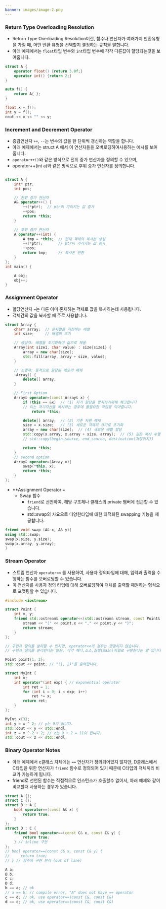 ```yaml
---
banner: images/image-2.png
---
```

### Return Type Overloading Resolution
- Return Type Overloading Resolution이란, 함수나 연산자가 여러가지 반환유형을 가질 때, 어떤 반환 유형을 선택할지 결정하는 규칙을 말합니다. 
- 아래 예제에서는 `float`타입 변수와 `int`타입 변수에 각각 다른값이 할당되는것을 보여줍니다.
```C++
struct A {
	operator float() {return 3.0f;}
	operator int() {return 2;}
}

auto f() {
	return A{ };
}

float x = f();
int y = f();
cout << x << "" << y;
```
### Increment and Decrement Operator
- 증감연산자 `++`, `--`는 변수의 값을 한 단위씩 갱신하는 역할을 합니다.
-  아래 예제에서는 struct A 에서 이 연산자들을 오버로딩하여사용하는 예시를 보여줍니다.
- `operator++()`와 같은 방식으로 전위 증가 연산자를 정의할 수 있으며,
- operator++(int a)와 같은 방식으로 후위 증가 연산자를 정의합니다. 
```C++

struct A {
    int* ptr;
    int pos;

    // 전위 증가 연산자
    A& operator++() {
        ++(*ptr);  // ptr이 가리키는 값 증가
        ++pos;
        return *this;
    }

    // 후위 증가 연산자
    A operator++(int) {
        A tmp = *this;  // 현재 객체의 복사본 생성
        ++(*ptr);       // ptr이 가리키는 값 증가
        ++pos;
        return tmp;     // 복사본 반환
    }
};
int main() {

    A obj;
    obj++;
}
```
### Assignment Operator
- 할당연산자 `=`는 다른 이미 존재하는 객체로 값을 복사하는데 사용됩니다.
- 객체간의 값을 복사할 때 주로 사용합니다.
```C++
struct Array {
    char* array;  // 문자열을 저장하는 배열
    int size;     // 배열의 크기

    // 생성자: 배열을 초기화하여 값으로 채움
    Array(int size1, char value) : size{size1} {
        array = new char[size];
        std::fill(array, array + size, value);
    }

    // 소멸자: 동적으로 할당된 메모리 해제
    ~Array() {
        delete[] array;
    }

    // First Option
    Array& operator=(const Array& x) {
        if (this == &x)  // (1) 자기 할당을 방지하기위해 체크합니다
        // 이는 자기자신을 복사하는 경우에 불필요한 작업을 막아줍니다. 
            return *this;

        delete[] array;  // (2) 기존 자원 해제
        size = x.size;   // (3) 새로운 객체의 크기로 초기화
        array = new char[size];  // (4) 새로운 배열 할당
        std::copy(x.array, x.array + size, array);  // (5) 깊은 복사 수행
        // std::copy(begin_source, end_source, destination(저장위치)) 

        return *this;
    }
    // second option
    Array& operator=(Array x){
	    swap(*this, x);
	    return *this;
    }
};

```
- **Assignment Operator `=`
	- Swap 함수
		- `friend`로 선언하여, 해당 구조체나 클래스의 private 맴버에 접근할 수 있습니다.
		- std::swap의 사요으로 다양한타입에 대한 최적화된 swapping 기능을 제공합니다. 
```C++
friend void swap (A& x, A& y){
using std::swap;
swap(x.size, y.size);
swap(x.array, y.array);
}
```
### Stream Operator
- 스트림 연산자 `operator<<` 를 사용하여, 사용자 정의타입에 대해, 입력과 출력을 수행하는 함수를 오버로딩할 수 있습니다. 
- 이 연산자를 사용자 정의 타입에 대해 오버로딩하여 객체를 출력할 때원하는 형식으로 포맷팅할 수 있습니다.
```C++
#include <iostream>

struct Point {
    int x, y;
    friend std::ostream& operator<<(std::ostream& stream, const Point& point) {
        stream << "(" << point.x << "," << point.y << ")";
        return stream;
    }
};

// 구현과 정의를 분리할 수 있지만, operator<<의 경우는 권장하지 않습니다.
// 구현과 정의를 분리한다는 말은, 각각 헤더,소스,실행(main)파일로 구분한다는 말 입니다. 

Point point{1, 2};
std::cout << point; // "(1, 2)"를 출력합니다.

struct MyInt {
    int x;
    int operator^(int exp) { // exponential operator
        int ret = 1;
        for (int i = 0; i < exp; i++)
            ret *= x;
        return ret;
    }
};

MyInt x{3};
int y = x ^ 2; // y는 9가 됩니다.
std::cout << y << std::endl;
int z = x ^ 2 + 2; // z는 9 + 2 = 11이 됩니다.
std::cout << z << std::endl;

```
### Binary Operator Notes
- 아래 예제에서 c클래스 자체에는 `==` 연산자가 정의되어있지 않지만, D클래스에서 C타입을 위한 연산자가 `friend` 함수로 정의되어 있기 때문에 C타입의 객체끼리 비교가 가능하게 됩니다. 
- friend로 선언된 함수는 직접적으로 인스턴스가 호출할수 없어서, 아래 예제와 같이 비교할때 사용하는 경우가 있습니다.
```C++
struct A {};
struct C {};
struct B : A {
    bool operator==(const A& x) {
        return true;
    }
};
struct D : C {
    friend bool operator==(const C& x, const C& y) {
        return true;
    } // inline 구현
};
// bool operator==(const C& x, const C& y) {
//     return true;
// } // 함수와 구현 분리 (out of line)

A a;
B b;
C c;
D d;
b == a; // ok
// a == b; // compile error, "A" does not have == operator
c == d; // ok, use operator==(const C&, const C&)
d == c; // ok, use operator==(const C&, const C&)

```
